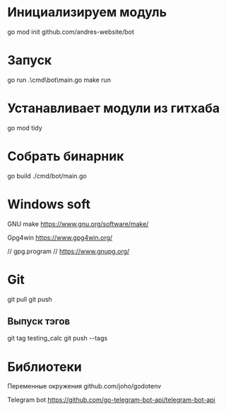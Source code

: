 
# Инициализируем модуль
go mod init github.com/andres-website/bot

# Запуск
go run .\cmd\bot\main.go
make run

# Устанавливает модули из гитхаба
go mod tidy

# Собрать бинарник
go build ./cmd/bot/main.go

# Windows soft
GNU make
https://www.gnu.org/software/make/

Gpg4win
https://www.gpg4win.org/

// gpg.program
// https://www.gnupg.org/

# Git
git pull
git push

## Выпуск тэгов
git tag testing_calc
git push --tags

# Библиотеки
Переменные окружения
github.com/joho/godotenv

Telegram bot
https://github.com/go-telegram-bot-api/telegram-bot-api
